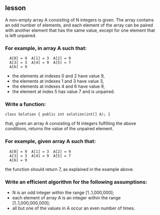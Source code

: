 ## lesson

A non-empty array A consisting of N integers is given. The array contains an odd number of elements, and each element of the array can be paired with another element that has the same value, except for one element that is left unpaired.

### For example, in array A such that:  

```
  A[0] = 9  A[1] = 3  A[2] = 9  
  A[3] = 3  A[4] = 9  A[5] = 7  
  A[6] = 9  
```

- the elements at indexes 0 and 2 have value 9,
- the elements at indexes 1 and 3 have value 3,
- the elements at indexes 4 and 6 have value 9,
- the element at index 5 has value 7 and is unpaired.

### Write a function:

```
class Solution { public int solution(int[] A); }
```

that, given an array A consisting of N integers fulfilling the above conditions, returns the value of the unpaired element.

### For example, given array A such that:

```
  A[0] = 9  A[1] = 3  A[2] = 9
  A[3] = 3  A[4] = 9  A[5] = 7
  A[6] = 9
```
the function should return 7, as explained in the example above.

### Write an efficient algorithm for the following assumptions:

- N is an odd integer within the range [1..1,000,000];
- each element of array A is an integer within the range [1..1,000,000,000];
- all but one of the values in A occur an even number of times.
